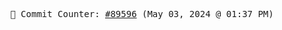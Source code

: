 <p align="center">
    <samp>
        📮 Commit Counter: <a href="https://github.com/Javascript-void0/Javascript-void0/commits/main">#89596</a> (May 03, 2024 @ 01:37 PM)
    </samp>
</p>